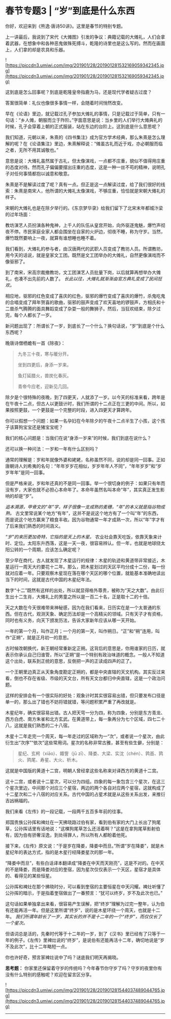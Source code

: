 # 春节专题3 | “岁”到底是什么东西

你好，欢迎来到《熊逸·唐诗50讲》。这里是春节的特别专题。

上一讲最后，我说到了宋代《大傩图》引发的争议：典籍记载的大傩礼，人们会拿着武器，在想象中和各种恶鬼做殊死搏斗，乾隆的诗里也是这么写的。然而在画面上，人们拿的却是农具和乐器。

![https://piccdn3.umiwi.com/img/201901/28/201901281532169059342345.jpg](https://piccdn3.umiwi.com/img/201901/28/201901281532169059342345.jpg)

这到底是怎么回事呢？到底是乾隆皇帝指鹿为马，还是现代学者疑古过度？

答案很简单：礼仪也像很多事情一样，会随着时间悄然改变。

早在《论语》里边，就记载过孔子参加大傩礼的事情，只是记载过于简单，只有一句话：“乡人傩，朝服而立于阼阶。”字面意思是说：当乡里的人们举行大傩典礼的时候，孔子会穿着上朝的正式服装，站在东边的台阶上。这到底是什么意思呢？

我们知道，元朝以来，朱熹的《四书集注》成为官方学术经典，那么朱熹是怎么理解的呢？在《论语集注》里边，朱熹解释说：“傩虽古礼而近于戏，亦必朝服而临之者，无所不用其诚敬也。”

意思是说：大傩礼虽然属于古礼，但太像演戏，一点都不庄重，貌似不值得用庄重的态度对待。然而孔子偏偏要摆出庄重的态度，这是一种一丝不苟的精神，说明孔子对任何事情都抱以诚意和敬意。

朱熹是不是解读过度了呢？真有一点。但正是这一点解读过度，给了我们很好的线索：朱熹是南宋人，他所谓的大傩礼太像演戏，不够庄重，恰恰就是宋朝大傩礼的样子。

宋朝的大傩礼也是在除夕举行的。《东京梦华录》给我们留下了北宋末年都城汴梁的过年场面：

教坊演艺人员扮演各种鬼神，上千人的队伍从皇宫开始，向外驱逐鬼魅，爆竹声彻夜不停。市民家庭全家人都会围坐在自家的火炉边，彻夜不睡，称为守岁。当然，爆竹既然要响上一夜，就算有谁想睡也睡不着。

我们看到，大傩礼的参与者，由汉唐两代的武职人员变成了教坊人员。所谓教坊，用今天的话说，就是皇家文工团。既然是文工团举办的大傩礼，自然更像演戏而不像驱邪了。

到了南宋，宋高宗裁撤教坊，文工团演艺人员批量下岗，以后就算再想举办大傩礼，也凑不出先前的人数了。 *长此以往，大傩礼就渐渐由官方典礼变成了民间狂欢。*

相应地，驱邪的红色变成了喜庆的红色，驱邪的爆竹变成了喜庆的爆竹，杀鬼吃鬼的合唱变成了拜年贺喜的歌曲，驱邪的鼓声变成了欢天喜地的锣鼓声，方相氏和十二兽杀气腾腾的面具舞蹈变成了杂耍一般的舞狮子。然后，当狂欢结束，除夕过完，每个人都长了一岁。

新问题出现了：所谓长了一岁，到底长了一个什么？换句话说，“岁”到底是个什么东西呢？

晚唐诗僧栖蟾有一首《除夜》：

> 九冬三十夜，寒与暖分开。
> 
> 坐到四更后，身添一岁来。
> 
> 鱼灯延腊火，兽炭化春灰。
> 
> 青帝今应老，迎新见几回。

除夕是个很特殊的夜晚，到了四更天，人就添了一岁。以今天的标准来看，跨年是在午夜十二点，但古人以更鼓计时，我们所谓的十二点正在三更的中间。所以，如果按照更鼓，一个更鼓是一个完整的时段，进入四更天才算跨年。

你可以假想一个问题：如果一名孕妇在今年除夕的午夜十二点半生了小孩，这个孩子该算狗宝宝还是猪宝宝呢？

我们的核心问题是：当我们在说“身添一岁来”的时候，我们到底在说什么？

还可以换一种问法：一岁和一年有什么区别吗？

通常的理解是：岁和年就像外婆和姥姥，名称虽然不同，说的却是同一回事。正如唐朝诗人刘希夷的名句：“年年岁岁花相似，岁岁年年人不同”，“年年岁岁”和“岁岁年年”是同一回事。

但是严格来说，岁和年还真的不是同一回事。举一个很切身的例子：如果只有年而没有岁，大家也就不必担心本命年了。本命年虽然名叫本命“年”，其实真正发生影响的却是“岁”。

 *追本溯源，甲骨文的“年”字，样子很像一支成熟的麦穗，“年”的本义就是指谷物成熟。* 古文里常说某个地方“有年”，这并不是说这个地方有了一个叫“年”的东西，而是说这个地方赢来了粮食丰收。因为谷物通常一年才成熟一次，所以“年”字才有了后来我们熟悉的时间涵义。

 *“岁”的来历更加奇特，它指的是天上的木星。* 农业社会靠天吃饭，依靠天象来计时、定位。太阳东升西落，这是一天一夜，很容易辨认。但一年，也就是地球绕太阳公转的一个周期，应该怎么确定呢？

至少早在商代，古人就发现了木星运行的规律：木星的轨迹和黄道带非常接近，木星运行一周天大约要花十二年。那么，把木星划过的天区平均分成十二份，每一份就对应着一年。只要观察木星现在落在哪个天区的哪个位置，就能基本准确地读出当下的时间，这就是古代中国的木星纪年法。

数字“十二”既然有这样的出处，所以就显得格外尊贵，被称为“天之大数”。由此衍生出十二生肖，大傩礼上的男童之所以是一百二十名，正是取十二的十倍。

天之大数在今天很难带来神秘感，因为在我们看来，日历实在是一个太普通的东西。但在古代，观测天象、确定历法却是一个高精尖的领域。只有天子才有资格，同时也有义务，向天下颁发历法，告诉大家新年应该从哪一天开始。

一年的第一个月，叫作正月；一个月的第一天，叫作朔日。“正”和“朔”连用，叫作“正朔”，就是正月初一的意思。

古时候改朝换代，新王朝经常重新定正朔。这背后的意思是，你用谁家的日历，就表示你承认自己归谁管，所以“正朔”是一个特别有政治味道的概念。一般人不知道这个出处，联系到正统的意思，反倒把一声的正读成四声的正了。

一个王朝里边真正从天象角度勘定正朔的，都是中央直辖的天文机构。其实反过来看，倒也不存在省级、市级的天文台，所有天文台都归中央直辖，这是一个政治问题。

这样的安排会有一个很实际的好处：观象计时其实很容易出错，但只要发布口径是单一的，那么出了错也不妨将错就错，等问题积累严重了再改就是。

木星纪年，确实很容易出错。古人把天穹一分为四，称为四象，分别是东方青龙、西方白虎、南方朱雀和北方玄武。在黄道带上，每一象再分为七个区域，四七二十八，这就是我们熟悉的二十八宿。

木星十二年走完一个周天，每一年走过的区域称为一“次”，或者说一个星次，由此衍生出“次序”“依次”这些常用词。星次的名称非常古雅，甚至有些生僻，分别是：

> 星纪、玄枵（xiāo）、娵訾（jū zī）、降娄、大梁、实沈（chén）、鹑首、鹑火、鹑尾、寿星、大火、析木。

这就是中国版的黄道十二宫，明朝人曾经拿这些名称来对译西方的黄道十二宫。

这十二宫，或者说十二星次，可以分为四组。四象的每一象包含三个星次，在这三个星次里边，中间那个对应三个星宿，两边的两个各自对应两个星宿，这就构成了十二星次和二十八宿的对应关系。古代中国的占星术就是从这些关系出发，来推衍吉凶祸福的。

我们来看《左传》的一段记载，一段两千五百多年前的往事。

郑国贵族公孙挥和裨灶在一天拂晓路过伯有家，看到伯有家的大门上长出了狗尾草，公孙挥话里有话地说：“这棵狗尾草怎么还活着啊？”这是在拿狗尾草影射伯有，因为伯有骄奢淫逸，到处得罪人，所以所有人都盼着他死。

接下来，《左传》原文说：“于是岁在降娄，降娄中而旦。”所谓“岁在降娄”，就是木星纪年的表达方式，指的是木星行经降娄星次的那一年。

“降娄中而旦”，有些白话译本翻译成“降娄在中天而天刚亮”，这是不对的。在中天的不是降娄，而是降娄对应的奎宿，因为星次仅仅表示一个天区，星宿才是具体的、看得见的某些恒星。

公孙挥和裨灶在那个拂晓时分，可以看到奎宿的主要恒星在中天闪耀。裨灶听懂了公孙挥的暗示，于是指着奎宿做出了一番预言：“犹可以终岁，岁不及此次也已。”

这句话如果单独拿出来看，很容易产生误解，把“终岁”理解为过完一整年，认为伯有还能再活一年。但是这里所谓“终岁”，说的是木星环绕一个周天，也就是十二年。 *我们所谓年龄长了一岁，其实长的并不是十二年的一个“终岁”，而仅仅长了一个星次。*

但语词总是活的，先秦时代等于十二年的一岁，到了《汉书》里已经有了只等于一年的例子。《左传》里裨灶说的“终岁”，是说伯有还能再活十二年，确切地说是“岁不及此次”，比十二年略短一点。

你也许好奇，预言家裨灶说中了吗？谜底我们明天再揭晓。

 **思考题：** 你家里还保留着守岁的传统吗？今年春节你守岁了吗？守岁的夜里你有没有什么特别的感触呢？欢迎在留言区分享。

![https://piccdn3.umiwi.com/img/201901/28/201901281544037489044765.jpg](https://piccdn3.umiwi.com/img/201901/28/201901281544037489044765.jpg)

---

